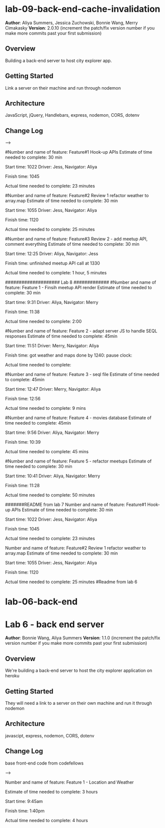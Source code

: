 # lab-09-back-end-cache-invalidation

**Author**: Aliya Summers, Jessica Zuchowski, Bonnie Wang, Merry Cimakasky
**Version**: 2.0.10 (increment the patch/fix version number if you make more commits past your first submission)

## Overview
Building a back-end server to host city explorer app.

## Getting Started
Link a server on their machine and run through nodemon

## Architecture
JavaScript, jQuery, Handlebars, express, nodemon, CORS, dotenv

## Change Log
<!-- Use this area to document the iterative changes made to your application as each feature is successfully implemented. Use time stamps. Here's an examples:

01-01-2001 4:59pm - Application now has a fully-functional express server, with a GET route for the location resource.

## Credits and Collaborations
<!-- Give credit (and a link) to other people or resources that helped you build this application. -->
-->

#Number and name of feature: Feature#1 Hook-up APIs
Estimate of time needed to complete: 30 min

Start time: 1022
Driver: Jess, Navigator: Aliya

Finish time: 1045

Actual time needed to complete: 23 minutes


#Number and name of feature: Feature#2 Review 1 refactor weather to array.map
Estimate of time needed to complete: 30 min

Start time: 1055
Driver: Jess, Navigator: Aliya

Finish time: 1120

Actual time needed to complete: 25 minutes

#Number and name of feature: Feature#3 Review 2 - add meetup API, comment everything
Estimate of time needed to complete: 30 min

Start time: 12:25
Driver: Aliya, Navigator: Jess

Finish time: unfinished meetup API call at 1330

Actual time needed to complete: 1 hour, 5 minutes


#################### Lab 8 #############
#Number and name of feature: Feature 1 - Finsih meetup API render
Estimate of time needed to complete: 30 min

Start time: 9:31
Driver: Aliya, Navigator: Merry

Finish time: 11:38

Actual time needed to complete: 2:00

#Number and name of feature: Feature 2 - adapt server JS to handle SEQL responses
Estimate of time needed to complete: 45min

Start time: 11:51
Driver: Merry, Navigator: Aliya

Finish time: got weather and maps done by 1240: pause clock: 

Actual time needed to complete: 

#Number and name of feature: Feature 3 - seql file
Estimate of time needed to complete: 45min

Start time: 12:47
Driver: Merry, Navigator: Aliya

Finish time: 12:56

Actual time needed to complete: 9 mins 

#Number and name of feature: Feature 4 - movies database
Estimate of time needed to complete: 45min

Start time: 9:56
Driver: Aliya, Navigator: Merry

Finish time: 10:39

Actual time needed to complete: 45 mins


#Number and name of feature: Feature 5 - refactor meetups
Estimate of time needed to complete: 30 min

Start time: 10:41
Driver: Aliya, Navigator: Merry

Finish time: 11:28

Actual time needed to complete: 50 minutes

#######README from lab 7
Number and name of feature: Feature#1 Hook-up APIs Estimate of time needed to complete: 30 min

Start time: 1022 Driver: Jess, Navigator: Aliya

Finish time: 1045

Actual time needed to complete: 23 minutes

Number and name of feature: Feature#2 Review 1 refactor weather to array.map Estimate of time needed to complete: 30 min

Start time: 1055 Driver: Jess, Navigator: Aliya

Finish time: 1120

Actual time needed to complete: 25 minutes
#Readme from lab 6
# lab-06-back-end

# Lab 6 - back end server

**Author**: Bonnie Wang, Aliya Summers
**Version**: 1.1.0 (increment the patch/fix version number if you make more commits past your first submission)

## Overview
<!-- Provide a high level overview of what this application is and why you are building it, beyond the fact that it's an assignment for this class. (i.e. What's your problem domain?) -->

We're building a back-end server to host the city explorer application on heroku

## Getting Started
<!-- What are the steps that a user must take in order to build this app on their own machine and get it running? -->

They will need a link to a server on their own machine and run it through nodemon

## Architecture
<!-- Provide a detailed description of the application design. What technologies (languages, libraries, etc) you're using, and any other relevant design information. -->

javascipt, express, nodemon, CORS, dotenv

## Change Log
<!-- Use this area to document the iterative changes made to your application as each feature is successfully implemented. Use time stamps. Here's an examples:

01-01-2001 4:59pm - Application now has a fully-functional express server, with a GET route for the location resource.



## Credits and Collaborations
<!-- Give credit (and a link) to other people or resources that helped you build this application. -->
base front-end code from codefellows

-->

Number and name of feature: Feature 1 - Location and Weather

Estimate of time needed to complete: 3 hours

Start time: 9:45am

Finish time: 1:40pm

Actual time needed to complete: 4 hours
